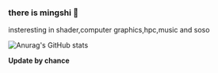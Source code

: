 ### there is mingshi 👋
insteresting in shader,computer graphics,hpc,music and soso


![Anurag's GitHub stats](https://github-readme-stats.vercel.app/api?username=mingshi2333&show_icons=true&theme=radical)

**Update by chance**  


